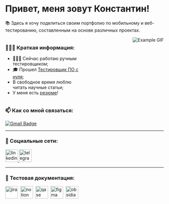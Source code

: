 # Привет, меня зовут Константин!

📚 Здесь я хочу поделиться своим портфолио по мобильному и веб-тестированию, составленным на основе различных проектах.

<div style="display: flex;">

<div style="flex: 100%; padding-right: 10px;">

### 🏃🏼‍♀️ Краткая информация:
- 👩🏼‍💻 Сейчас работаю ручным тестировщиком;
- 🎓 Прошел [Тестировщик ПО с нуля](https://drive.google.com/file/d/1zqbNL1IHXVoR09HaNruvM06gqEbboGoP/view?usp=sharing);
- В свободное время люблю читать научные статьи;
- У меня есть [резюме](https://drive.google.com/file/d/1kLQc4mdYUSkp2vWMnxnmPK441NDog5Eu/view?usp=sharing)!

</div>

<div style="flex: 100%; text-align: right; padding-left: 10px;">

<img src="https://media1.tenor.com/m/NZqiUoAnAFsAAAAd/cat-computer.gif" alt="Example GIF" style="max-width: 100%; height: auto;">

</div>

</div>

### 📫 Как со мной связаться:

[![Gmail Badge](https://img.shields.io/badge/-Gmail-red?style=flat&logo=Gmail&logoColor=white)](mailto:nero.mk1999@gmail.com)

---

### 🤝 Социальные сети:

<div id="badges">
    <a href="https://www.linkedin.com/in/konstantin-myshkovets/" target="_blank">
      <img src="https://cdn-icons-png.flaticon.com/512/2504/2504799.png" width="40" height="40" alt="linkedin" />
    </a>
    <a href="https://t.me/nero_mk" target="_blank">
      <img src="https://cdn-icons-png.flaticon.com/512/2111/2111646.png" width="40" height="40" alt="telegram" />
    </a>
  </div>

  ---

### 📁 Тестовая документация:

<div>
  <img src="https://cdn.jsdelivr.net/gh/devicons/devicon/icons/jira/jira-original.svg" title="jira" alt="jira" width="40" height="40"/>&nbsp
  <img src="https://upload.wikimedia.org/wikipedia/commons/e/e9/Notion-logo.svg" title="notion" alt="notion" width="40" height="40"/>&nbsp
  <img src="https://luna1.co/eb0187.png" title="qase" alt="qase" width="40" height="40"/>&nbsp
  <img src="https://cdn.jsdelivr.net/gh/devicons/devicon/icons/figma/figma-original.svg" title="figma" alt="figma" width="40" height="40"/>&nbsp
  <img src="https://kaiten.ru/assets/img/logo.svg" title="obsidian.md" alt="obsidian.md" width="40" height="40"/>&nbsp
    
</div>